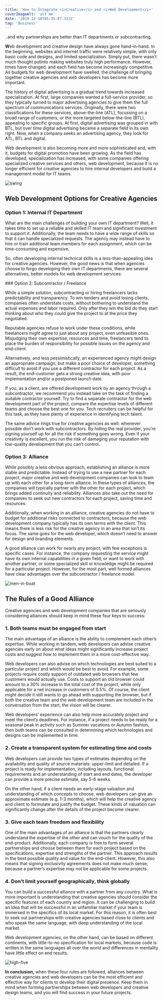 ```yaml
---
title: 'How to Integrate <i>Creative</i> and <i>Web Development</i>'
coverImageAlt: 'alt me'
date: '2019-12-18T05:35:07.322Z'
tag: 'Business'
---
```



<Subtitle>..and why partnerships are better than IT departments or subcontracting.</Subtitle>

**W**eb development and creative design have always gone hand-in-hand. In the beginning, websites and internet traffic were relatively simple, with only basic code and designs, and limited specialization. Simply put, there wasn’t much thought putinto making websites truly high performance. However, times have changed, and each field has become increasingly competitive. As budgets for web development have swelled, the challenge of bringing together creative agencies and web developers has become more important.

The history of digital advertising is a gradual trend towards increased specialization. At first, large companies wanted a full-service provider, so they typically turned to major advertising agencies to give them the full spectrum of communications services. Originally, there were two classifications for these services, above-the-line (ATL), focussing on a broad range of customers, or the more targeted below-the-line (BTL), appealing to specific groups. At first, digital advertising was grouped in with BTL, but over time digital advertising became a separate field in its own right. Now, when a company seeks an advertising agency, they look for ATL, BTL and digital.

Web development is also becoming more and more sophisticated and, with it, budgets for digital promotion have been growing. As the field has developed, specialization has increased, with some companies offering specialized creative services and others, web development, because it is no longer efficient for creative agencies to hire internal developers and build a management model for IT teams.

<Img imageName="swing" alt="swing" withBigMargin />

## Web Development Options for Creative Agencies

### Option 1: Internal IT Department

What are the main challenges of building your own IT department? Well, it takes time to set up a reliable and skilled IT team and significant investment to support it. Additionally, the team needs to have a wide range of skills so that it can handle specialized requests. The agency may instead have to hire or train additional team members for each assignment, which can be time-consuming and expensive.

So, often developing internal technical skills is a less-than-appealing idea for creative agencies. However, the good news is that when agencies choose to forgo developing their own IT departments, there are several alternatives, better models for web development services:

<ParagraphWithImage imageName="clockwork-bird">
  ### Option 2: Subcontractor / Freelance
  <p>While a simple solution, subcontracting or hiring freelancers lacks predictability and transparency. To win tenders and avoid losing clients, companies often understate costs, without bothering to understand the actual expenses and labor required. Only after they win the bid do they start thinking about who they could give the project to at the price they negotiated.</p>
</ParagraphWithImage>

Reputable agencies refuse to work under these conditions, while freelancers might agree to just about any project, even unfeasible ones. Misjudging their own expertise, resources and time, freelancers tend to place the burden of responsibility for possible issues on the agency and end-client.

Alternatively, and less pessimistically, an experienced agency might design an appropriate campaign, but make a poor choice of developer, something difficult to avoid if you use a different contractor for each project. As a result, the end-customer gets a strong creative idea, with poor implementation and/or a postponed launch date.

<ParagraphWithImage imageName="horse-man">
  <p>If you, as a client, are offered development work by an agency through a subcontractor, we recommend you instead take on the task of finding a suitable contractor yourself. Try to find a separate contractor for the web development part of the project, compare the expertise levels of different teams and choose the best one for you. Tech recruiters can be helpful for this task, as they have plenty of experience in identifying tech talent. </p>
</ParagraphWithImage>

The same advice rings true for creative agencies as well: whenever possible don’t work with subcontractors. By hiding the real provider, you’re signing yourself up for all the risk if something goes wrong. Even if your creativity is excellent, you run the risk of damaging your reputation with low-quality development that you can’t control.

### Option 3: Alliance

While possibly a less obvious approach, establishing an alliance is more stable and predictable. Instead of trying to use a new partner for each project, major creative and web development companies can look to team up with each other for a long-term alliance. In these types of alliances, the companies will typically partner with the other for each project, which brings added continuity and reliability. Alliances also take out the need for companies to seek out new contractors for each project, saving time and resources.

Additionally, when working in an alliance, creative agencies do not have to budget for additional risks connected to contractors, because the web development company typically has its own terms with the client. This means there is less risk for the creative agency in an area that isn’t its focus. The same goes for the web developer, which doesn’t need to answer for design and branding elements.

A good alliance can work for nearly any project, with few exceptions is specific cases. For instance, the company requesting the service might have its own internal capabilities in a given field, or want to work with another partner, or some specialized skill or knowledge might be required for a particular project. However, for the most part, well formed alliances have clear advantages over the subcontractor / freelance model.

<Img imageName="men-in-boat" alt="men-in-boat" withBigMargin/>

## The Rules of a Good Alliance

Creative agencies and web development companies that are seriously considering alliances should keep in mind these four keys to success:

### 1. Both teams must be engaged from start

The main advantage of an alliance is the ability to complement each other’s expertise. While working in tandem, web developers can advise creative agencies early on about what ideas might significantly increase project costs and suggest how to implement them in a more cost-effective way.

Web developers can also advise on which technologies are best suited to a particular project and which would be best to avoid. For example, some projects require costly support of outdated web browsers that few customers would actually use. Costs to support an old browser could amount to a 30% increase in the total cost of the project, while only applicable for a net increase in customers of 0.5%. Of course, the client might decide it still wants to go ahead with supporting the browser, but if both the creative team and the web development team are included in the conversation from the start, the vision will be clearer.

Web developers’ experience can also help more accurately project and meet the client’s deadlines. For instance, if a project needs to be ready for a seasonal peak in activity such as Summer vacations or Autumn fashion, then both teams can be consulted in determining which technologies and designs can be implemented in time.

### 2. Create a transparent system for estimating time and costs

Web developers can provide two types of estimates depending on the availability and quality of source materials: upper-limit and detailed. If a project is ready for implementation, including layouts, functional requirements and an understanding of start and end dates, the developer can provide a more precise estimate, say 5-6 weeks.

On the other hand, if a client needs an early-stage valuation and understanding of which concepts to choose, web developers can give an approximate estimate (e.g. 1-3 months), which will help the creative agency and client to formulate and justify the budget. These kinds of valuation can significantly change after the details of the project become clearer.

### 3. Give each team freedom and flexibility

One of the main advantages of an alliance is that the partners clearly understand the expertise of the other and can vouch for the quality of the end-product. Additionally, each company is free to form several partnerships and choose between them for each project based on the specifications, expertise and strengths of the partner. This approach results in the best possible quality and value for the end-client. However, this also means that signing exclusivity agreements does not make much sense, because a partner’s expertise may not be applicable for some projects.

### 4. Don’t limit yourself geographically, think globally

You can build a successful alliance with a partner from any country. What is more important is understanding that creative agencies should consider the specific features of each country and region. It can be challenging to build an idea that will be successful in an unfamiliar market if your team is immersed in the specifics of its local market. For this reason, it is often best to seek out partnerships with creative agencies based close to clients and who speak the same language, with deep understanding of the local market.

Web development agencies, on the other hand, can be based on different continents, with little-to-no specification for local markets, because code is written in the same languages all over the world and differences in mentality have little effect on end results.


<Img imageName="high-five" alt="high-five" withBigMargin/>

**In conclusion,** when these four rules are followed, alliances between creative agencies and web developers can be the most efficient and effective way for clients to develop their digital presence. Keep them in mind when forming partnerships between web developers and creative design teams, and you will find success in your future projects.
